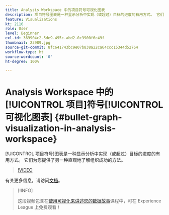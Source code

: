 ```yaml
---
title: Analysis Workspace 中的项目符号可视化图表
description: 项目符号图表是一种显示分析中实现（或超过）目标的进度的有用方式。 它们为您提供了另一种直观地了解组织成功的方法。
feature: Visualizations
kt: 2116
role: User
level: Beginner
exl-id: 369904c2-5de9-495c-abd2-0c3900f6c49f
thumbnail: 23989.jpg
source-git-commit: 8fc641743bc9e07b838a22ca64ccc15344d52764
workflow-type: ht
source-wordcount: '0'
ht-degree: 100%

---
```


# Analysis Workspace 中的[!UICONTROL 项目]符号[!UICONTROL 可视化图表] {#bullet-graph-visualization-in-analysis-workspace}

[!UICONTROL 项目符号]图表是一种显示分析中实现（或超过）目标的进度的有用方式。 它们为您提供了另一种直观地了解组织成功的方法。

>[!VIDEO](https://video.tv.adobe.com/v/23989/?quality=12&learn=on)

有关更多信息，请访问[文档](https://experienceleague.adobe.com/docs/analytics/analyze/analysis-workspace/visualizations/bullet-graph.html?lang=zh-Hans)。

>[!INFO]
>
> 这段视频包含在[使用可视化来讲述您的数据故事](https://experienceleague.adobe.com/?recommended=Analytics-U-1-2021.1.visualizations)课程中，可在 Experience League 上免费观看！
